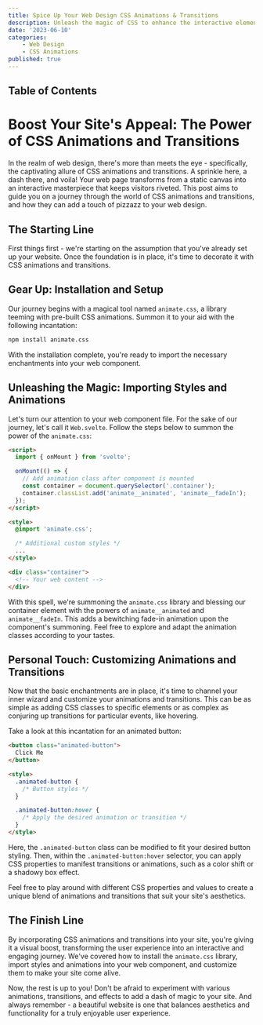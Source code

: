 ```yaml
---
title: Spice Up Your Web Design CSS Animations & Transitions
description: Unleash the magic of CSS to enhance the interactive elements of your site. 
date: '2023-06-10'
categories:
    - Web Design
    - CSS Animations
published: true
---
```


## Table of Contents

# Boost Your Site's Appeal: The Power of CSS Animations and Transitions

In the realm of web design, there's more than meets the eye - specifically, the captivating allure of CSS animations and transitions. A sprinkle here, a dash there, and voila! Your web page transforms from a static canvas into an interactive masterpiece that keeps visitors riveted. This post aims to guide you on a journey through the world of CSS animations and transitions, and how they can add a touch of pizzazz to your web design.

## The Starting Line

First things first - we're starting on the assumption that you've already set up your website. Once the foundation is in place, it's time to decorate it with CSS animations and transitions.

## Gear Up: Installation and Setup

Our journey begins with a magical tool named `animate.css`, a library teeming with pre-built CSS animations. Summon it to your aid with the following incantation:

```bash
npm install animate.css
```

With the installation complete, you're ready to import the necessary enchantments into your web component.

## Unleashing the Magic: Importing Styles and Animations

Let's turn our attention to your web component file. For the sake of our journey, let's call it `Web.svelte`. Follow the steps below to summon the power of the `animate.css`:

```html
<script>
  import { onMount } from 'svelte';

  onMount(() => {
    // Add animation class after component is mounted
    const container = document.querySelector('.container');
    container.classList.add('animate__animated', 'animate__fadeIn');
  });
</script>

<style>
  @import 'animate.css';

  /* Additional custom styles */
  ...
</style>

<div class="container">
  <!-- Your web content -->
</div>
```

With this spell, we're summoning the `animate.css` library and blessing our container element with the powers of `animate__animated` and `animate__fadeIn`. This adds a bewitching fade-in animation upon the component's summoning. Feel free to explore and adapt the animation classes according to your tastes.

## Personal Touch: Customizing Animations and Transitions

Now that the basic enchantments are in place, it's time to channel your inner wizard and customize your animations and transitions. This can be as simple as adding CSS classes to specific elements or as complex as conjuring up transitions for particular events, like hovering.

Take a look at this incantation for an animated button:

```html
<button class="animated-button">
  Click Me
</button>

<style>
  .animated-button {
    /* Button styles */
  }

  .animated-button:hover {
    /* Apply the desired animation or transition */
  }
</style>
```

Here, the `.animated-button` class can be modified to fit your desired button styling. Then, within the `.animated-button:hover` selector, you can apply CSS properties to manifest transitions or animations, such as a color shift or a shadowy box effect.

Feel free to play around with different CSS properties and values to create a unique blend of animations and transitions that suit your site's aesthetics.

## The Finish Line

By incorporating CSS animations and transitions into your site, you're giving it a visual boost, transforming the user experience into an interactive and engaging journey. We've covered how to install the `animate.css` library, import styles and animations into your web component, and customize them to make your site come alive.

Now, the rest is up to you! Don't be afraid to experiment with various animations, transitions, and effects to add a dash of magic to your site. And always remember - a beautiful website is one that balances aesthetics and functionality for a truly enjoyable user experience.